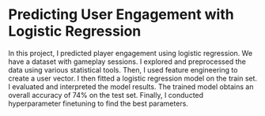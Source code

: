 # Predicting User Engagement with Logistic Regression

In this project, I predicted player engagement using logistic regression. 
We have a dataset with gameplay sessions.
I explored and preprocessed the data using various statistical tools.
Then, I used feature engineering to create a user vector.
I then fitted a logistic regression model on the train set.
I evaluated and interpreted the model results.
The trained model obtains an overall accuracy of 74% on the test set.
Finally, I conducted hyperparameter finetuning to find the best parameters.

